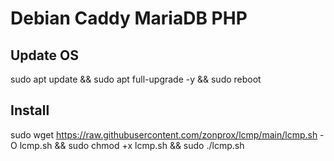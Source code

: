 # Debian Caddy MariaDB PHP

## Update OS
sudo apt update && sudo apt full-upgrade -y && sudo reboot

## Install
sudo wget https://raw.githubusercontent.com/zonprox/lcmp/main/lcmp.sh -O lcmp.sh && sudo chmod +x lcmp.sh && sudo ./lcmp.sh
